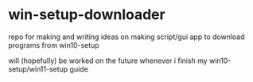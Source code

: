 # win-setup-downloader
repo for making and writing ideas on making script/gui app to download programs from win10-setup

will (hopefully) be worked on the future whenever i finish my win10-setup/win11-setup guide
